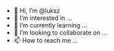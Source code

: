 - 👋 Hi, I’m @luksz
- 👀 I’m interested in ...
- 🌱 I’m currently learning ...
- 💞️ I’m looking to collaborate on ...
- 📫 How to reach me ...

<!---
luksz/luksz is a ✨ special ✨ repository because its `README.md` (this file) appears on your GitHub profile.
You can click the Preview link to take a look at your changes.
--->
